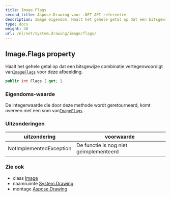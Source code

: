 ```yaml
---
title: Image.Flags
second_title: Aspose.Drawing voor .NET API-referentie
description: Image eigendom. Haalt het gehele getal op dat een bitsgewijze combinatie vertegenwoordigt vanImageFlags voor deze afbeelding.
type: docs
weight: 40
url: /nl/net/system.drawing/image/flags/
---
```

## Image.Flags property

Haalt het gehele getal op dat een bitsgewijze combinatie vertegenwoordigt van[`ImageFlags`](../../../system.drawing.imaging/imageflags/) voor deze afbeelding.

```csharp
public int Flags { get; }
```

### Eigendoms-waarde

De integerwaarde die door deze methode wordt geretourneerd, komt overeen met een som van[`ImageFlags`](../../../system.drawing.imaging/imageflags/) .

### Uitzonderingen

| uitzondering | voorwaarde |
| --- | --- |
| NotImplementedException | De functie is nog niet geïmplementeerd |

### Zie ook

* class [Image](../)
* naamruimte [System.Drawing](../../image/)
* montage [Aspose.Drawing](../../../)


